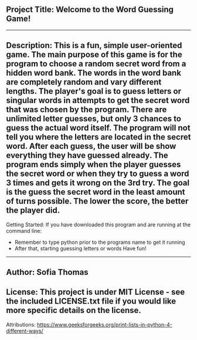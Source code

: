 Project Title:
Welcome to the Word Guessing Game!
----------------------------------
----------------------------------
Description:
This is a fun, simple user-oriented game. The main purpose of this game is for the program to choose a random secret word from a hidden word bank. The words in the word bank are completely random and vary different lengths. The player's goal is to guess letters or singular words in attempts to get the secret word that was chosen by the program. There are unlimited letter guesses, but only 3 chances to guess the actual word itself. The program will not tell you where the letters are located in the secret word. After each guess, the user will be show everything they have guessed already. The program ends simply when the player guesses the secret word or when they try to guess a word 3 times and gets it wrong on the 3rd try. The goal is the guess the secret word in the least amount of turns possible. The lower the score, the better the player did. 
----------------------------------
Getting Started:
If you have downloaded this program and are running at the command line:
- Remember to type python prior to the programs name to get it running
- After that, starting guessing letters or words
Have fun!
----------------------------------
Author:
Sofia Thomas
----------------------------------
License:
This project is under MIT License - see the included LICENSE.txt file if you would like more specific details on the license. 
----------------------------------
Attributions:
https://www.geeksforgeeks.org/print-lists-in-python-4-different-ways/ 
